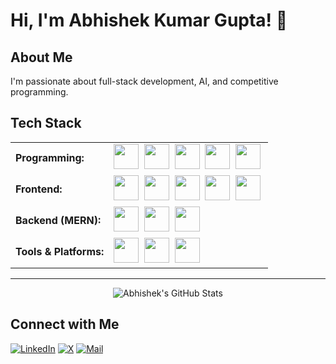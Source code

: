 # Hi, I'm Abhishek Kumar Gupta! 👋

## About Me
I'm passionate about full-stack development, AI, and competitive programming.

## Tech Stack

<table>
  <tr>
    <td><b>Programming:</b></td>
    <td>
      <img src="https://go-skill-icons.vercel.app/api/icons?i=cpp" width="40" height="40"/>&nbsp;
      <img src="https://go-skill-icons.vercel.app/api/icons?i=python" width="40" height="40"/>&nbsp;
      <img src="https://go-skill-icons.vercel.app/api/icons?i=javascript" width="40" height="40"/>&nbsp;
      <img src="https://go-skill-icons.vercel.app/api/icons?i=java" width="40" height="40"/>&nbsp;
      <img src="https://go-skill-icons.vercel.app/api/icons?i=c" width="40" height="40"/>&nbsp;
    </td>
  </tr>
  <tr>
    <td><b>Frontend:</b></td>
    <td>
      <img src="https://go-skill-icons.vercel.app/api/icons?i=html" width="40" height="40"/>&nbsp;
      <img src="https://go-skill-icons.vercel.app/api/icons?i=css" width="40" height="40"/>&nbsp;
      <img src="https://go-skill-icons.vercel.app/api/icons?i=react" width="40" height="40"/>&nbsp;
      <img src="https://go-skill-icons.vercel.app/api/icons?i=vue" width="40" height="40"/>&nbsp;
      <img src="https://go-skill-icons.vercel.app/api/icons?i=bootstrap" width="40" height="40"/>&nbsp;
    </td>
  </tr>
  <tr>
    <td><b>Backend (MERN):</b></td>
    <td>
      <img src="https://go-skill-icons.vercel.app/api/icons?i=nodejs" width="40" height="40"/>&nbsp;
      <img src="https://go-skill-icons.vercel.app/api/icons?i=expressjs" width="40" height="40"/>&nbsp;
      <img src="https://go-skill-icons.vercel.app/api/icons?i=mongodb" width="40" height="40"/>&nbsp;
    </td>
  </tr>
  <tr>
    <td><b>Tools & Platforms:</b></td>
    <td>
      <img src="https://go-skill-icons.vercel.app/api/icons?i=docker" width="40" height="40"/>&nbsp;
      <img src="https://go-skill-icons.vercel.app/api/icons?i=mysql" width="40" height="40"/>&nbsp;
      <img src="https://go-skill-icons.vercel.app/api/icons?i=git" width="40" height="40"/>&nbsp;
    </td>
  </tr>
</table>

<hr>


<p align="center">
  <img src="https://github-readme-stats.vercel.app/api?username=ezabhishek1 &show_icons=true&hide_title=true&bg_color=0D1117&title_color=58A6FF&icon_color=79C0FF&text_color=C9D1D9&border_radius=10&hide_border=true&include_all_commits=true&count_private=true" alt="Abhishek's GitHub Stats" />
</p>





## Connect with Me
[![LinkedIn](https://go-skill-icons.vercel.app/api/icons?i=linkedin)](https://www.linkedin.com/in/typing-abhishek/)
[![X](https://go-skill-icons.vercel.app/api/icons?i=x)](https://x.com/Abhishe95370645)
[![Mail](https://go-skill-icons.vercel.app/api/icons?i=gmail)](itzabhi888@gmail.com)


